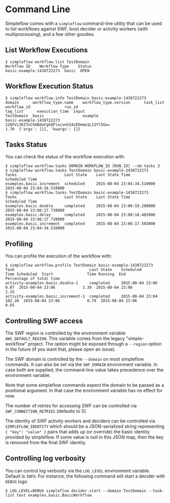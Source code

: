 Command Line
============

Simpleflow comes with a `simpleflow` command-line utility that can be used to list workflows against SWF,
boot decider or activity workers (with multiprocessing), and a few other goodies.


List Workflow Executions
------------------------

    $ simpleflow workflow.list TestDomain
    Workflow ID    Workflow Type    Status
    basic-example-1438722273  basic  OPEN


Workflow Execution Status
-------------------------

    $ simpleflow workflow.info TestDomain basic-example-1438722273
    domain      workflow_type.name    workflow_type.version      task_list  workflow_id               run_id                                          tag_list      execution_time  input
    TestDomain  basic                 example                               basic-example-1438722273  22QFVi362TnCh6BdoFgkQFlocunh24zEOemo1L12Yl5Go=                          1.70  {'args': [1], 'kwargs': {}}


Tasks Status
------------

You can check the status of the workflow execution with:

    $ simpleflow workflow.tasks DOMAIN WORKFLOW_ID [RUN_ID] --nb-tasks 3
    $ simpleflow workflow.tasks TestDomain basic-example-1438722273
    Tasks                     Last State    Last State Time             Scheduled Time
    examples.basic.increment  scheduled     2015-08-04 23:04:34.510000  2015-08-04 23:04:34.510000
    $ simpleflow workflow.tasks TestDomain basic-example-1438722273
    Tasks                     Last State    Last State Time             Scheduled Time
    examples.basic.double     completed     2015-08-04 23:06:19.200000  2015-08-04 23:06:17.738000
    examples.basic.delay      completed     2015-08-04 23:08:18.402000  2015-08-04 23:06:17.738000
    examples.basic.increment  completed     2015-08-04 23:06:17.503000  2015-08-04 23:04:34.510000


Profiling
---------

You can profile the execution of the workflow with:

    $ simpleflow workflow.profile TestDomain basic-example-1438722273
    Task                                 Last State    Scheduled           Time Scheduled  Start               Time Running  End                 Percentage of total time
    activity-examples.basic.double-1     completed     2015-08-04 23:06              0.07  2015-08-04 23:06            1.39  2015-08-04 23:06                        1.15
    activity-examples.basic.increment-1  completed     2015-08-04 23:04            102.20  2015-08-04 23:06            0.79  2015-08-04 23:06                        0.65


Controlling SWF access
----------------------

The SWF region is controlled by the environment variable `AWS_DEFAULT_REGION`. This variable
comes from the legacy "simple-workflow" project. The option might be exposed through a
`--region` option in the future (if you want that, please open an issue).

The SWF domain is controlled by the `--domain` on most simpleflow commands. It can also
be set via the `SWF_DOMAIN` environment variable. In case both are supplied, the
command-line value takes precedence over the environment variable.

Note that some simpleflow commands expect the domain to be passed as a positional argument.
In that case the environment variable has no effect for now.

The number of retries for accessing SWF can be controlled via `SWF_CONNECTION_RETRIES`
(defaults to 5).

The identity of SWF activity workers and deciders can be controlled via `SIMPLEFLOW_IDENTITY`
which should be a JSON-serialized string representing `{ "key": "value" }` pairs that
adds up (or override) the basic identity provided by simpleflow. If some value is null in
this JSON map, then the key is removed from the final SWF identity.


Controlling log verbosity
-------------------------

You can control log verbosity via the `LOG_LEVEL` environment variable. Default is `INFO`. For instance,
the following command will start a decider with `DEBUG` logs:

    $ LOG_LEVEL=DEBUG simpleflow decider.start --domain TestDomain --task-list test examples.basic.BasicWorkflow
